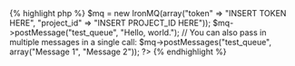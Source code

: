 <div class="php">
{% highlight php %}
<?
require_once('IronMQ.class.php');

$mq = new IronMQ(array("token" => "INSERT TOKEN HERE", "project_id" => "INSERT PROJECT_ID HERE"));
$mq->postMessage("test_queue", "Hello, world.");
// You can also pass in multiple messages in a single call:
$mq->postMessages("test_queue", array("Message 1", "Message 2"));
?>
{% endhighlight %}
</div>
